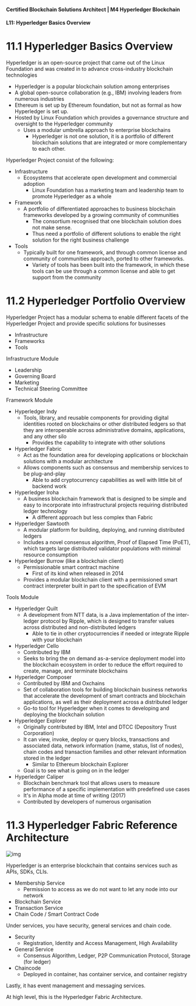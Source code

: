 #### Certified Blockchain Solutions Architect | M4 Hyperledger Blockchain
#### L11: Hyperledger Basics Overview

# 11.1 Hyperledger Basics Overview

Hyperledger is an open-source project that came out of the Linux Foundation and was created in to advance cross-industry blockchain technologies 
- Hyperledger is a popular blockchain solution among enterprises 
- A global open-source collaboration (e.g., IBM) involving leaders from numerous industries 
- Ethereum is set up by Ethereum foundation, but not as formal as how Hyperledger is set up. 
- Hosted by Linux Foundation which provides a governance structure and oversight to the Hyperledger community 
  - Uses a modular umbrella approach to enterprise blockchains 
    - Hyperledger is not one solution, it is a portfolio of different blockchain solutions that are integrated or more complementary to each other. 
 
Hyperledger Project consist of the following: 
- Infrastructure 
  - Ecosystems that accelerate open development and commercial adoption 
    - Linux Foundation has a marketing team and leadership team to promote Hyperledger as a whole 
- Framework 
  - A portfolio of differentiated approaches to business blockchain frameworks developed by a growing community of communities 
    - The consortium recognised that one blockchain solution does not make sense. 
    - Thus need a portfolio of different solutions to enable the right solution for the right business challenge 
- Tools 
  - Typically built for one framework, and through common license and community of communities approach, ported to other frameworks. 
    - Variety of tools has been built into the framework, in which these tools can be use through a common license and able to get support from the community 

# 11.2 Hyperledger Portfolio Overview 

Hyperledger Project has a modular schema to enable different facets of the Hyperledger Project and provide specific solutions for businesses 
- Infrastructure 
- Frameworks 
- Tools 
 
Infrastructure Module 
- Leadership 
- Governing Board 
- Marketing 
- Technical Steering Committee 
 
Framework Module 
- Hyperledger Indy 
  - Tools, library, and reusable components for providing digital identities rooted on blockchains or other distributed ledgers so that they are interoperable across administrative domains, applications, and any other silo 
    - Provides the capability to integrate with other solutions 
- Hyperledger Fabric 
  - Act as the foundation area for developing applications or blockchain solutions with a modular architecture 
  - Allows components such as consensus and membership services to be plug-and-play 
    - Able to add cryptocurrency capabilities as well with little bit of backend work 
- Hyperledger Iroha 
  - A business blockchain framework that is designed to be simple and easy to incorporate into infrastructural projects requiring distributed ledger technology 
    - A different approach but less complex than Fabric 
- Hyperledger Sawtooth 
  - A modular platform for building, deploying, and running distributed ledgers 
  - Includes a novel consensus algorithm, Proof of Elapsed Time (PoET), which targets large distributed validator populations with minimal resource consumption 
- Hyperledger Burrow (like a blockchain client) 
  - Permissionable smart contract machine 
    - First of its kind when released in 2014 
  - Provides a modular blockchain client with a permissioned smart contract interpreter built in part to the specification of EVM 
 
Tools Module 
- Hyperledger Quilt 
  - A development from NTT data, is a Java implementation of the inter-ledger protocol by Ripple, which is designed to transfer values across distributed and non-distributed ledgers 
    - Able to tie in other cryptocurrencies if needed or integrate Ripple with your blockchain 
- Hyperledger Cello 
  - Contributed by IBM 
  - Seeks to bring the on demand as-a-service deployment model into the blockchain ecosystem in order to reduce the effort required to create, manage, and terminate blockchains 
- Hyperledger Composer 
  - Contributed by IBM and Oxchains 
  - Set of collaboration tools for building blockchain business networks that accelerate the development of smart contracts and blockchain applications, as well as their deployment across a distributed ledger 
  - Go-to tool for Hyperledger when it comes to developing and deploying the blockchain solution 
- Hyperledger Explorer 
  - Originally contributed by IBM, Intel and DTCC (Depository Trust Corporation) 
  - It can view, invoke, deploy or query blocks, transactions and associated data, network information (name, status, list of nodes), chain codes and transaction families and other relevant information stored in the ledger 
    - Similar to Ethereum blockchain Explorer 
  - Goal is to see what is going on in the ledger 
- Hyperledger Caliper 
  - Blockchain benchmark tool that allows users to measure performance of a specific implementation with predefined use cases 
  - It's in Alpha mode at time of writing (2017) 
  - Contributed by developers of numerous organisation 

# 11.3 Hyperledger Fabric Reference Architecture

![img](img/11.3_01.png)

Hyperledger is an enterprise blockchain that contains services such as APIs, SDKs, CLIs. 
- Membership Service 
  - Permission to access as we do not want to let any node into our network 
- Blockchain Service 
- Transaction Service 
- Chain Code / Smart Contract Code 

Under services, you have security, general services and chain code. 
- Security 
  - Registration, Identity and Access Management, High Availability 
- General Service 
  - Consensus Algorithm, Ledger, P2P Communication Protocol, Storage (for ledger) 
- Chaincode 
  - Deployed in container, has container service, and container registry 
 
Lastly, it has event management and messaging services. 
 
At high level, this is the Hyperledger Fabric Architecture.
